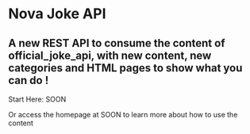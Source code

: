 # Nova Joke API

## A new REST API to consume the content of official_joke_api, with new content, new categories and HTML pages to show what you can do !

Start Here: SOON

Or access the homepage at SOON to learn more about how to use the content